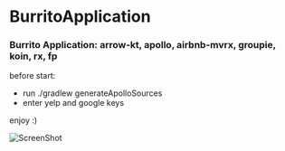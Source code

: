 # BurritoApplication

### Burrito Application: arrow-kt, apollo, airbnb-mvrx, groupie, koin, rx, fp

before start:
- run ./gradlew generateApolloSources
- enter yelp and google keys

enjoy :)


![ScreenShot](https://github.com/AndreiZykov/BurritoApplication/master/screenshots/screenshot_1.png)
